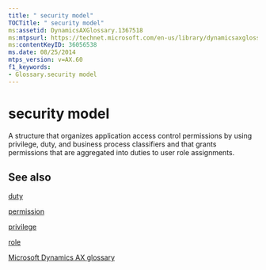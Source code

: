 ```yaml
---
title: " security model"
TOCTitle: " security model"
ms:assetid: DynamicsAXGlossary.1367518
ms:mtpsurl: https://technet.microsoft.com/en-us/library/dynamicsaxglossary.1367518(v=AX.60)
ms:contentKeyID: 36056538
ms.date: 08/25/2014
mtps_version: v=AX.60
f1_keywords:
- Glossary.security model
---
```


# security model

A structure that organizes application access control permissions by using privilege, duty, and business process classifiers and that grants permissions that are aggregated into duties to user role assignments.

## See also

[duty](https://technet.microsoft.com/en-us/library/hh877323\(v=ax.60\))

[permission](permission.md)

[privilege](privilege.md)

[role](role.md)

[Microsoft Dynamics AX glossary](glossary/microsoft-dynamics-ax-glossary.md)

  


